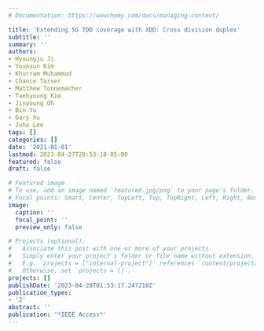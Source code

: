 ```yaml
---
# Documentation: https://wowchemy.com/docs/managing-content/

title: 'Extending 5G TDD coverage with XDD: Cross division duplex'
subtitle: ''
summary: ''
authors:
- Hyoungju Ji
- Younsun Kim
- Khurram Muhammad
- Chance Tarver
- Matthew Tonnemacher
- Taehyoung Kim
- Jinyoung Oh
- Bin Yu
- Gary Xu
- Juho Lee
tags: []
categories: []
date: '2021-01-01'
lastmod: 2023-04-27T20:53:18-05:00
featured: false
draft: false

# Featured image
# To use, add an image named `featured.jpg/png` to your page's folder.
# Focal points: Smart, Center, TopLeft, Top, TopRight, Left, Right, BottomLeft, Bottom, BottomRight.
image:
  caption: ''
  focal_point: ''
  preview_only: false

# Projects (optional).
#   Associate this post with one or more of your projects.
#   Simply enter your project's folder or file name without extension.
#   E.g. `projects = ["internal-project"]` references `content/project/deep-learning/index.md`.
#   Otherwise, set `projects = []`.
projects: []
publishDate: '2023-04-28T01:53:17.247210Z'
publication_types:
- '2'
abstract: ''
publication: '*IEEE Access*'
---
```

